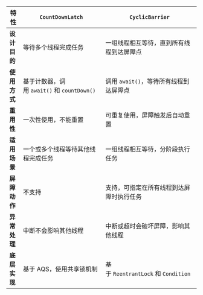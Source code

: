 
| 特性       | `CountDownLatch`                   | `CyclicBarrier`                  |
| -------- | ---------------------------------- | -------------------------------- |
| **设计目的** | 等待多个线程完成任务                         | 一组线程相互等待，直到所有线程到达屏障点             |
| **使用方式** | 基于计数器，调用 `await()` 和 `countDown()` | 调用 `await()`，等待所有线程到达屏障点         |
| **重用性**  | 一次性使用，不能重置                         | 可重复使用，屏障触发后自动重置                  |
| **适用场景** | 一个或多个线程等待其他线程完成任务                  | 一组线程相互等待，分阶段执行任务                 |
| **屏障动作** | 不支持                                | 支持，可指定在所有线程到达屏障时执行任务             |
| **异常处理** | 中断不会影响其他线程                         | 中断或超时会破坏屏障，影响其他线程                |
| **底层实现** | 基于 AQS，使用共享锁机制                     | 基于 `ReentrantLock` 和 `Condition` |
